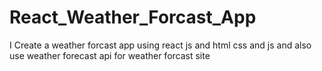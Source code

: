 # React_Weather_Forcast_App
I Create a weather forcast app using react js and html css and js and also use weather forecast api  for weather forcast site
